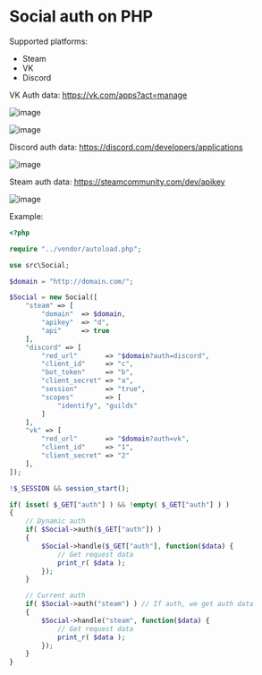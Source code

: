 # Social auth on PHP

Supported platforms:
- Steam
- VK
- Discord

VK Auth data:
https://vk.com/apps?act=manage

![image](https://user-images.githubusercontent.com/62756604/140979351-934c1d6f-797c-4870-927b-b47f667c7099.png)

![image](https://user-images.githubusercontent.com/62756604/140979257-961f8d65-c332-448e-82b3-acb22609857f.png)

Discord auth data:
https://discord.com/developers/applications

![image](https://user-images.githubusercontent.com/62756604/140979525-5f0ec014-0665-44da-9c79-ec9058e0e01d.png)

Steam auth data:
https://steamcommunity.com/dev/apikey

![image](https://user-images.githubusercontent.com/62756604/140979649-6b615222-5130-4aba-837e-2cb4e903f837.png)

Example:
```php
<?php

require "../vendor/autoload.php";

use src\Social;

$domain = "http://domain.com/";

$Social = new Social([
    "steam" => [
        "domain"  => $domain,
        "apikey"  => "d",
        "api"     => true
    ],
    "discord" => [
        "red_url"       => "$domain?auth=discord",
        "client_id"     => "c",
        "bot_token"     => "b",
        "client_secret" => "a",
        "session"       => "true",
        "scopes"        => [
            "identify", "guilds"
        ]
    ],
    "vk" => [
        "red_url"       => "$domain?auth=vk",
        "client_id"     => "1",
        "client_secret" => "2"
    ],
]);

!$_SESSION && session_start();

if( isset( $_GET["auth"] ) && !empty( $_GET["auth"] ) )
{
    // Dynamic auth
    if( $Social->auth($_GET["auth"]) )
    {
        $Social->handle($_GET["auth"], function($data) {
            // Get request data
            print_r( $data );
        });
    }

    // Current auth
    if( $Social->auth("steam") ) // If auth, we get auth data
    {
        $Social->handle("steam", function($data) {
            // Get request data
            print_r( $data );
        });
    }
}
```
